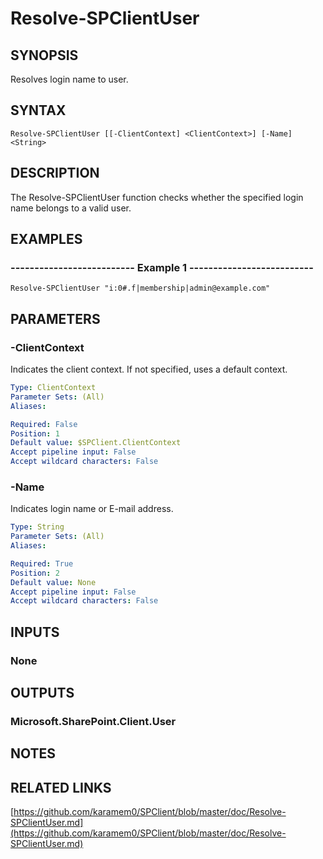 # Resolve-SPClientUser

## SYNOPSIS
Resolves login name to user.

## SYNTAX

```
Resolve-SPClientUser [[-ClientContext] <ClientContext>] [-Name] <String>
```

## DESCRIPTION
The Resolve-SPClientUser function checks whether the specified login name belongs to a valid user.

## EXAMPLES

### -------------------------- Example 1 --------------------------
```
Resolve-SPClientUser "i:0#.f|membership|admin@example.com"
```

## PARAMETERS

### -ClientContext
Indicates the client context.
If not specified, uses a default context.

```yaml
Type: ClientContext
Parameter Sets: (All)
Aliases: 

Required: False
Position: 1
Default value: $SPClient.ClientContext
Accept pipeline input: False
Accept wildcard characters: False
```

### -Name
Indicates login name or E-mail address.

```yaml
Type: String
Parameter Sets: (All)
Aliases: 

Required: True
Position: 2
Default value: None
Accept pipeline input: False
Accept wildcard characters: False
```

## INPUTS

### None

## OUTPUTS

### Microsoft.SharePoint.Client.User

## NOTES

## RELATED LINKS

[https://github.com/karamem0/SPClient/blob/master/doc/Resolve-SPClientUser.md](https://github.com/karamem0/SPClient/blob/master/doc/Resolve-SPClientUser.md)

